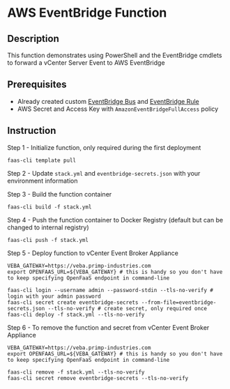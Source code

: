 # AWS EventBridge Function

## Description

This function demonstrates using PowerShell and the EventBridge cmdlets to forward a vCenter Server Event to AWS EventBridge

## Prerequisites

* Already created custom [EventBridge Bus](https://docs.aws.amazon.com/eventbridge/latest/userguide/create-event-bus.html) and [EventBridge Rule](https://docs.aws.amazon.com/eventbridge/latest/userguide/create-rule-partner-events.html)
* AWS Secret and Access Key with `AmazonEventBridgeFullAccess` policy

## Instruction

Step 1 - Initialize function, only required during the first deployment

```
faas-cli template pull
```

Step 2 - Update `stack.yml` and `eventbridge-secrets.json` with your environment information

Step 3 - Build the function container

```
faas-cli build -f stack.yml
```

Step 4 - Push the function container to Docker Registry (default but can be changed to internal registry)

```
faas-cli push -f stack.yml
```

Step 5 - Deploy function to vCenter Event Broker Appliance

```
VEBA_GATEWAY=https://veba.primp-industries.com
export OPENFAAS_URL=${VEBA_GATEWAY} # this is handy so you don't have to keep specifying OpenFaaS endpoint in command-line

faas-cli login --username admin --password-stdin --tls-no-verify # login with your admin password
faas-cli secret create eventbridge-secrets --from-file=eventbridge-secrets.json --tls-no-verify # create secret, only required once
faas-cli deploy -f stack.yml --tls-no-verify
```

Step 6 - To remove the function and secret from vCenter Event Broker Appliance

```
VEBA_GATEWAY=https://veba.primp-industries.com
export OPENFAAS_URL=${VEBA_GATEWAY} # this is handy so you don't have to keep specifying OpenFaaS endpoint in command-line

faas-cli remove -f stack.yml --tls-no-verify
faas-cli secret remove eventbridge-secrets --tls-no-verify
```